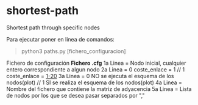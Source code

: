 # shortest-path
Shortest path through specific nodes

Para ejecutar poner en linea de comandos:
   > python3 paths.py [fichero_configuracion]

Fichero de configuración
 **Fichero .cfg**
   1a Linea = Nodo inicial, cualquier entero correspondiente a algun nodo
   2a Linea = 0 coste_enlace = 1 // 1 coste_enlace = [1-20](aleatorio)
   3a Linea = 0 NO se ejecuta el esquema de los nodos(plot) // 1 SI se realiza el esquema de los nodos(plot)
   4a Linea = Nombre del fichero que contiene la matriz de adyacencia
   5a Linea = Lista de nodos por los que se desea pasar separados por ","
